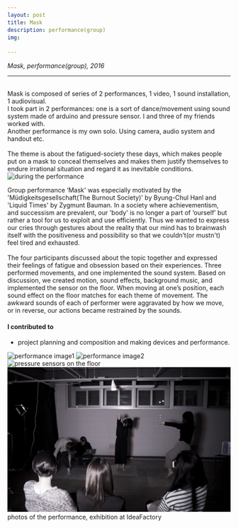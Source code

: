 ```yaml
---
layout: post
title: Mask
description: performance(group)
img:

---
```


<i>Mask, performance(group), 2016</i>

***

<br/>
Mask is composed of series of 2 performances, 1 video, 1 sound installation, 1 audiovisual. <br/>
I took part in 2 performances: one is a sort of dance/movement using sound system made of arduino and pressure sensor. I and three of my friends worked with.<br/>
Another performance is my own solo. Using camera, audio system and handout etc. <br/><br/>
The theme is about the fatigued-society these days, which makes people put on a mask to conceal themselves and makes them justify themselves to endure irrational situation and regard it as inevitable conditions.


<div class="img_row">
	<img class="col three" src="{{ site.baseurl }}/img/396.jpg" alt="during the performance" title="during the performance"/>
</div>

Group performance ‘Mask' was especially motivated by the 'Müdigkeitsgesellschaft(The Burnout Society)' by Byung-Chul Hanl and 'Liquid Times' by Zygmunt Bauman. In a society where achievementism, and successism are prevalent, our 'body' is no longer a part of ‘ourself’ but rather a tool for us to exploit and use efficiently. Thus we wanted to express our cries through gestures about the reality that our mind has to brainwash itself with the positiveness and possibility so that we couldn’t(or mustn't) feel tired and exhausted.
<br/><br/>
The four participants discussed about the topic together and expressed their feelings of fatigue and obsession based on their experiences. Three performed movements, and one implemented the sound system. Based on discussion, we created motion, sound effects, background music, and implemented the sensor on the floor. When moving at one’s position, each sound effect on the floor matches for each theme of movement. The awkward sounds of each of performer were aggravated by how we move, or in reverse, our actions became restrained by the sounds.
<br/>

#### I contributed to
<ul>
	<li>project planning and composition and making devices and performance.</li>
</ul>


<div class="img_row">
<img class="col one" src="{{ site.baseurl }}/img/397.jpg" alt="performance image1" title="performance image1"/>
	<img class="col two" src="{{ site.baseurl }}/img/398.jpg" alt="performance image2" title="performance image2"/>
</div>

<div class="img_row">
	<img class="col three" src="{{ site.baseurl }}/img/393.jpg" alt="pressure sensors on the floor" title="pressure sensors on the floor"/>
</div>

<img class="col three" src="/img/399.jpg" alt="during the performance" title="during the performance"/>

<div class="col three caption">
	photos of the performance, exhibition at IdeaFactory
</div>

<br/><br/><br/>
